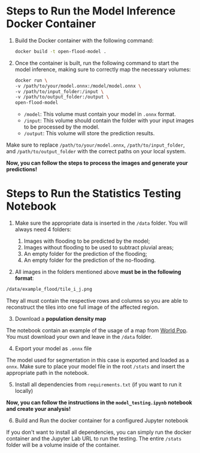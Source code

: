 # **Steps to Run the Model Inference Docker Container**

1. Build the Docker container with the following command:

    ```sh
    docker build -t open-flood-model .
    ```

2. Once the container is built, run the following command to start the model inference, making sure to correctly map the necessary volumes:

    ```sh
    docker run \
    -v /path/to/your/model.onnx:/model/model.onnx \
    -v /path/to/input_folder:/input \
    -v /path/to/output_folder:/output \
    open-flood-model
    ```

    - `/model`: This volume must contain your model in `.onnx` format.
    - `/input`: This volume should contain the folder with your input images to be processed by the model.
    - `/output`: This volume will store the prediction results.

Make sure to replace `/path/to/your/model.onnx`, `/path/to/input_folder`, and `/path/to/output_folder` with the correct paths on your local system.

**Now, you can follow the steps to process the images and generate your predictions!**

# **Steps to Run the Statistics Testing Notebook**

1. Make sure the appropriate data is inserted in the `/data` folder. You will always need 4 folders:  
    1. Images with flooding to be predicted by the model;
    2. Images without flooding to be used to subtract pluvial areas;
    3. An empty folder for the prediction of the flooding;
    4. An empty folder for the prediction of the no-flooding.

2. All images in the folders mentioned above **must be in the following format**:

```sh
/data/example_flood/tile_i_j.png
```

They all must contain the respective rows and columns so you are able to reconstruct the tiles into one full image of the affected region.

3. Download a **population density map**

The notebook contain an example of the usage of a map from [World Pop](https://hub.worldpop.org/geodata/summary?id=44876). You must download your own and leave in the `/data` folder.

4. Export your model as `.onnx` file

The model used for segmentation in this case is exported and loaded as a `onnx`. Make sure to place your model file in the root `/stats` and insert the appropriate path in the notebook.

5. Install all dependencies from `requirements.txt` (if you want to run it locally)

**Now, you can follow the instructions in the `model_testing.ipynb` notebook and create your analysis!**

6. Build and Run the docker container for a configured Jupyter notebook

If you don't want to install all dependencies, you can simply run the docker container and the Jupyter Lab URL to run the testing. The entire `/stats` folder will be a volume inside of the container.